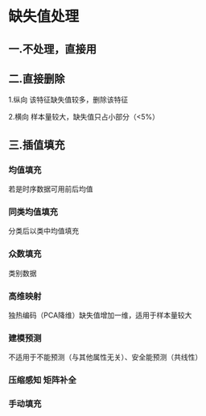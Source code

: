 # 缺失值处理 

## 一.不处理，直接用

## 二.直接删除 
1.纵向 该特征缺失值较多，删除该特征

2.横向 样本量较大，缺失值只占小部分（<5%）

## 三.插值填充
### 均值填充
若是时序数据可用前后均值
### 同类均值填充
分类后以类中均值填充
### 众数填充
类别数据
### 高维映射
独热编码（PCA降维）缺失值增加一维，适用于样本量较大
### 建模预测
不适用于不能预测（与其他属性无关）、安全能预测（共线性）
### 压缩感知 矩阵补全
### 手动填充
